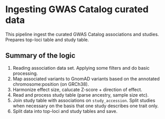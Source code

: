 # Ingesting GWAS Catalog curated data

This pipeline ingest the curated GWAS Catalog associations and studies. Prepares top-loci table and study table.

## Summary of the logic

1. Reading association data set. Applying some filters and do basic processing.
2. Map associated variants to GnomAD variants based on the annotated chromosome:position (on GRCh38).
3. Harmonize effect size, calucate Z-score + direction of effect.
4. Read and process study table (parse ancestry, sample size etc).
5. Join study table with associations on `study_accession`. Split studies when necessary on the basis that one study describes one trait only.
6. Split data into top-loci and study tables and save.
